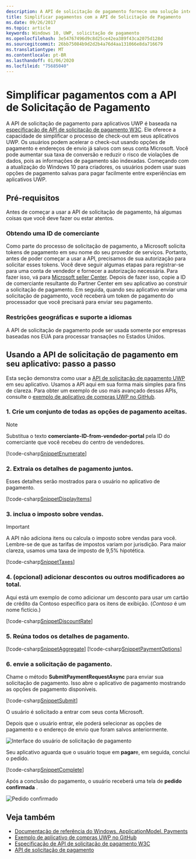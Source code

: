```yaml
---
description: A API de solicitação de pagamento fornece uma solução integrada para que os aplicativos UWP ignorem o processo de exigir que um usuário insira informações de pagamento e selecione métodos de envio.
title: Simplificar pagamentos com a API de Solicitação de Pagamento
ms.date: 09/26/2017
ms.topic: article
keywords: Windows 10, UWP, solicitação de pagamento
ms.openlocfilehash: 3e54767496d9c8d25ce42ea389f43ca2075d128d
ms.sourcegitcommit: 26bb75084b9d2d2b4a76d4aa131066e8da716679
ms.translationtype: MT
ms.contentlocale: pt-BR
ms.lasthandoff: 01/06/2020
ms.locfileid: "75685040"
---
```

# <a name="simplify-payments-with-the-payment-request-api"></a>Simplificar pagamentos com a API de Solicitação de Pagamento
A API de solicitação de pagamento para aplicativos UWP é baseada na [especificação de API de solicitação de pagamento W3C](https://w3c.github.io/browser-payment-api/). Ele oferece a capacidade de simplificar o processo de check-out em seus aplicativos UWP. Os usuários podem acelerar o check-out usando opções de pagamento e endereços de envio já salvos com seus conta Microsoft. Você pode aumentar sua taxa de conversão e reduzir o risco de violações de dados, pois as informações de pagamento são indexadas. Começando com a atualização do Windows 10 para criadores, os usuários podem usar suas opções de pagamento salvas para pagar facilmente entre experiências em aplicativos UWP.

## <a name="prerequisites"></a>Pré-requisitos
Antes de começar a usar a API de solicitação de pagamento, há algumas coisas que você deve fazer ou estar atentos.

### <a name="getting-a-merchant-id"></a>Obtendo uma ID de comerciante
Como parte do processo de solicitação de pagamento, a Microsoft solicita tokens de pagamento em seu nome do seu provedor de serviços. Portanto, antes de poder começar a usar a API, precisamos de sua autorização para solicitar esses tokens.  Você deve seguir algumas etapas para registrar-se para uma conta de vendedor e fornecer a autorização necessária. Para fazer isso, vá para [Microsoft seller Center](https://partner.microsoft.com/dashboard/registration/seller?accountprogram=uwp). Depois de fazer isso, copie a ID de comerciante resultante do Partner Center em seu aplicativo ao construir a solicitação de pagamento. Em seguida, quando seu aplicativo enviar uma solicitação de pagamento, você receberá um token de pagamento do processador que você precisará para enviar seu pagamento.

### <a name="geographic-restrictions-and-language-support"></a>Restrições geográficas e suporte a idiomas
A API de solicitação de pagamento pode ser usada somente por empresas baseadas nos EUA para processar transações no Estados Unidos.

## <a name="using-the-payment-request-api-in-your-app-step-by-step"></a>Usando a API de solicitação de pagamento em seu aplicativo: passo a passo
Esta seção demonstra como usar a [API de solicitação de pagamento UWP](https://docs.microsoft.com/uwp/api/windows.applicationmodel.payments) em seu aplicativo. Usamos a API aqui em sua forma mais simples para fins de clareza. Para obter um exemplo de uso mais avançado dessas APIs, consulte o [exemplo de aplicativo de compras UWP no GitHub](https://github.com/Microsoft/Windows-appsample-shopping).

### <a name="1-create-a-set-of-all-the-payment-options-that-you-accept"></a>1. Crie um conjunto de todas as opções de pagamento aceitas.
> [!Note]
> Substitua o texto **comerciante-ID-from-vendedor-portal** pela ID do comerciante que você recebeu do centro de vendedores.

[!code-csharp[SnippetEnumerate](./code/PaymentsApiSample/PaymentsApiSample/MainPage.xaml.cs#SnippetEnumerate)]

### <a name="2-pull-the-payment-details-together"></a>2. Extraia os detalhes de pagamento juntos. 

Esses detalhes serão mostrados para o usuário no aplicativo de pagamento. 

[!code-csharp[SnippetDisplayItems](./code/PaymentsApiSample/PaymentsApiSample/MainPage.xaml.cs#SnippetDisplayItems)]

### <a name="3-include-the-sales-tax"></a>3. inclua o imposto sobre vendas. 

> [!Important]
> A API não adiciona itens ou calcula o imposto sobre vendas para você. Lembre-se de que as tarifas de impostos variam por jurisdição. Para maior clareza, usamos uma taxa de imposto de 9,5% hipotética.

[!code-csharp[SnippetTaxes](./code/PaymentsApiSample/PaymentsApiSample/MainPage.xaml.cs#SnippetTaxes)]

### <a name="4-optional--add-discounts-or-other-modifiers-to-the-total"></a>4. (opcional) adicionar descontos ou outros modificadores ao total. 

Aqui está um exemplo de como adicionar um desconto para usar um cartão de crédito da Contoso específico para os itens de exibição. (*Contoso* é um nome fictício.)

[!code-csharp[SnippetDiscountRate](./code/PaymentsApiSample/PaymentsApiSample/MainPage.xaml.cs#SnippetDiscountRate)]

### <a name="5-assemble-all-the-payment-details"></a>5. Reúna todos os detalhes de pagamento.

[!code-csharp[SnippetAggregate](./code/PaymentsApiSample/PaymentsApiSample/MainPage.xaml.cs#SnippetAggregate)]
[!code-csharp[SnippetPaymentOptions](./code/PaymentsApiSample/PaymentsApiSample/MainPage.xaml.cs#SnippetPaymentOptions)]

### <a name="6-submit-the-payment-request"></a>6. envie a solicitação de pagamento. 

Chame o método **SubmitPaymentRequestAsync** para enviar sua solicitação de pagamento. Isso abre o aplicativo de pagamento mostrando as opções de pagamento disponíveis.

[!code-csharp[SnippetSubmit](./code/PaymentsApiSample/PaymentsApiSample/MainPage.xaml.cs#SnippetSubmit)]

O usuário é solicitado a entrar com seus conta Microsoft.

Depois que o usuário entrar, ele poderá selecionar as opções de pagamento e o endereço de envio que foram salvos anteriormente.

![Interface do usuário de solicitação de pagamento](./images/33.png "Interface do usuário de solicitação de pagamento")

Seu aplicativo aguarda que o usuário toque em **pagar**e, em seguida, conclui o pedido.

[!code-csharp[SnippetComplete](./code/PaymentsApiSample/PaymentsApiSample/MainPage.xaml.cs#SnippetComplete)]

Após a conclusão do pagamento, o usuário receberá uma tela de **pedido confirmada** .

![Pedido confirmado](./images/44.png "Pedido confirmado")

## <a name="see-also"></a>Veja também
- [Documentação de referência do Windows. ApplicationModel. Payments](https://docs.microsoft.com/uwp/api/windows.applicationmodel.payments)
- [Exemplo de aplicativo de compras UWP no GitHub](https://github.com/Microsoft/Windows-appsample-shopping)
- [Especificação de API de solicitação de pagamento W3C](https://www.w3.org/TR/payment-request/)
- [API de solicitação de pagamento](https://docs.microsoft.com/microsoft-edge/dev-guide/windows-integration/payment-request-api)

